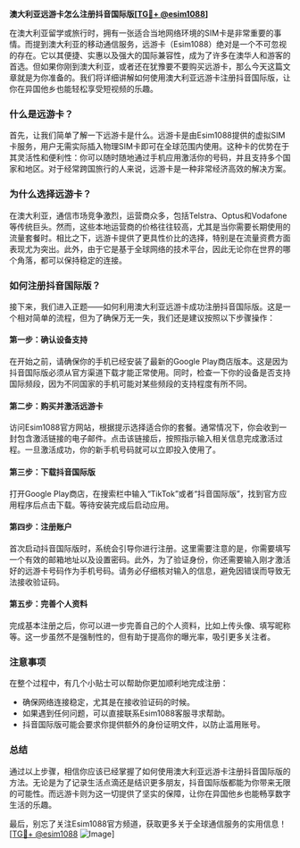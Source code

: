 **澳大利亚远游卡怎么注册抖音国际版[[TG💪+ @esim1088](https://t.me/s/esim1088)]**

在澳大利亚留学或旅行时，拥有一张适合当地网络环境的SIM卡是非常重要的事情。而提到澳大利亚的移动通信服务，远游卡（Esim1088）绝对是一个不可忽视的存在。它以其便捷、实惠以及强大的国际兼容性，成为了许多在澳华人和游客的首选。但如果你刚到澳大利亚，或者还在犹豫要不要购买远游卡，那么今天这篇文章就是为你准备的。我们将详细讲解如何使用澳大利亚远游卡注册抖音国际版，让你在异国他乡也能轻松享受短视频的乐趣。

### **什么是远游卡？**

首先，让我们简单了解一下远游卡是什么。远游卡是由Esim1088提供的虚拟SIM卡服务，用户无需实际插入物理SIM卡即可在全球范围内使用。这种卡的优势在于其灵活性和便利性：你可以随时随地通过手机应用激活你的号码，并且支持多个国家和地区。对于经常跨国旅行的人来说，远游卡是一种非常经济高效的解决方案。

### **为什么选择远游卡？**

在澳大利亚，通信市场竞争激烈，运营商众多，包括Telstra、Optus和Vodafone等传统巨头。然而，这些本地运营商的价格往往较高，尤其是当你需要长期使用的流量套餐时。相比之下，远游卡提供了更具性价比的选择，特别是在流量资费方面表现尤为突出。此外，由于它是基于全球网络的技术平台，因此无论你在世界的哪个角落，都可以保持稳定的连接。

### **如何注册抖音国际版？**

接下来，我们进入正题——如何利用澳大利亚远游卡成功注册抖音国际版。这是一个相对简单的流程，但为了确保万无一失，我们还是建议按照以下步骤操作：

#### **第一步：确认设备支持**
在开始之前，请确保你的手机已经安装了最新的Google Play商店版本。这是因为抖音国际版必须从官方渠道下载才能正常使用。同时，检查一下你的设备是否支持国际频段，因为不同国家的手机可能对某些频段的支持程度有所不同。

#### **第二步：购买并激活远游卡**
访问Esim1088官方网站，根据提示选择适合你的套餐。通常情况下，你会收到一封包含激活链接的电子邮件。点击该链接后，按照指示输入相关信息完成激活过程。一旦激活成功，你的新手机号码就可以立即投入使用了。

#### **第三步：下载抖音国际版**
打开Google Play商店，在搜索栏中输入“TikTok”或者“抖音国际版”，找到官方应用程序后点击下载。等待安装完成后启动应用。

#### **第四步：注册账户**
首次启动抖音国际版时，系统会引导你进行注册。这里需要注意的是，你需要填写一个有效的邮箱地址以及设置密码。此外，为了验证身份，你还需要输入刚才激活好的远游卡号码作为手机号码。请务必仔细核对输入的信息，避免因错误而导致无法接收验证码。

#### **第五步：完善个人资料**
完成基本注册之后，你可以进一步完善自己的个人资料，比如上传头像、填写昵称等。这一步虽然不是强制性的，但有助于提高你的曝光率，吸引更多关注者。

### **注意事项**

在整个过程中，有几个小贴士可以帮助你更加顺利地完成注册：
- 确保网络连接稳定，尤其是在接收验证码的时候。
- 如果遇到任何问题，可以直接联系Esim1088客服寻求帮助。
- 抖音国际版可能会要求你提供额外的身份证明文件，以防止滥用账号。

### **总结**

通过以上步骤，相信你应该已经掌握了如何使用澳大利亚远游卡注册抖音国际版的方法。无论是为了记录生活点滴还是结识更多朋友，抖音国际版都能为你带来无限的可能性。而远游卡则为这一切提供了坚实的保障，让你在异国他乡也能畅享数字生活的乐趣。

最后，别忘了关注Esim1088官方频道，获取更多关于全球通信服务的实用信息！[[TG💪+ @esim1088](https://t.me/s/esim1088) ![Image](https://i.postimg.cc/4NQfJmqS/Snipaste-2025-05-13-00-14-12.png)]